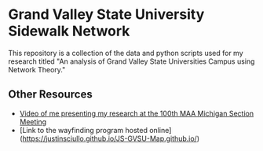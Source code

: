 Grand Valley State University Sidewalk Network
=====================================

This repository is a collection of the data and python scripts used for my research titled "An analysis of Grand Valley State Universities Campus using Network Theory."


Other Resources
---------------
* [Video of me presenting my research at the 100th MAA Michigan Section Meeting](https://youtu.be/fxUMsT53juE?si=eu5d3tRRmDyCAX08)
* [Link to the wayfinding program hosted online] (https://justinsciullo.github.io/JS-GVSU-Map.github.io/)
